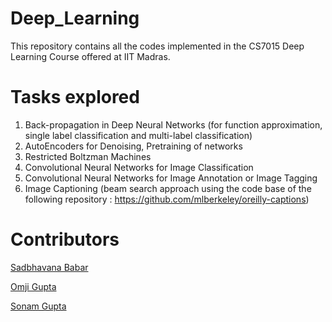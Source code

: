 # Deep_Learning

This repository contains all the codes implemented in the CS7015 Deep Learning Course offered at IIT Madras.

# Tasks explored 

1) Back-propagation in Deep Neural Networks (for function approximation, single label classification and multi-label classification)
2) AutoEncoders for Denoising, Pretraining of networks
3) Restricted Boltzman Machines
4) Convolutional Neural Networks for Image Classification
5) Convolutional Neural Networks for Image Annotation or Image Tagging
6) Image Captioning (beam search approach using the code base of the following repository : https://github.com/mlberkeley/oreilly-captions)

# Contributors

<a href="https://github.com/graylevel255">Sadbhavana Babar</a>

<a href="">Omji Gupta</a>

<a href="">Sonam Gupta</a>


